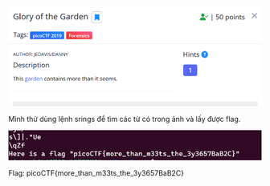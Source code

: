 ![Alt text](image.png)

Mình thử dùng lệnh srings để tìm các từ có trong ảnh và lấy được flag.

![Alt text](image-1.png)

Flag: picoCTF{more_than_m33ts_the_3y3657BaB2C}